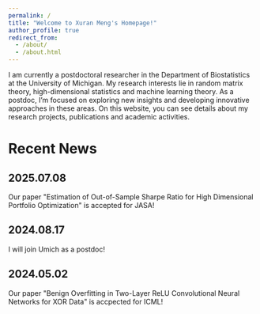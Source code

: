 ```yaml
---
permalink: /
title: "Welcome to Xuran Meng's Homepage!"
author_profile: true
redirect_from: 
  - /about/
  - /about.html
---
```


I am currently a postdoctoral researcher in the Department of Biostatistics at the University of Michigan. My research interests lie in random matrix theory, high-dimensional statistics and machine learning theory. As a postdoc, I’m focused on exploring new insights and developing innovative approaches in these areas. On this website, you can see details about my research projects, publications and academic activities.

Recent News
======

2025.07.08
-----
Our paper "Estimation of Out-of-Sample Sharpe Ratio for High Dimensional Portfolio Optimization" is accepted for JASA!

2024.08.17
-----
I will join Umich as a postdoc!

2024.05.02
-----
Our paper "Benign Overfitting in Two-Layer ReLU Convolutional Neural Networks for XOR Data" is accpected for ICML!

